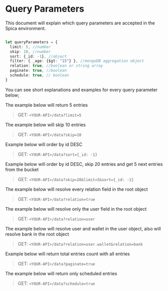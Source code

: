 # Query Parameters

This document will explain which query parameters are accepted in the Spica environment.

```typescript

let queryParameters = {
  limit: 5, //number
  skip: 10, //number
  sort: {_id: -1}, //object
  filter: { _age: {$gt: "15"} }, //mongoDB aggregation object
  relation: true, //boolean or string array
  paginate: true, //boolean
  schedule: true, // boolean
}

```

You can see short explanations and examples for every query parameter below;

The example below will return 5 entries
> GET: `<YOUR-API>/data?limit=5`

The example below  will skip 10 entries
> GET: `<YOUR-API>/data?skip=10` 

Example below  will order by id DESC
> GET: `<YOUR-API>/data?sort={_id: -1}`

Example below  will order by id DESC, skip 20 entries and get 5 next entries from the bucket
> GET: `<YOUR-API>/data?skip=20&limit=5&sort={_id: -1}`

The example below  will resolve every relation field in the root object
> GET: `<YOUR-API>/data?relation=true`

The example below  will resolve only the user field in the root object
> GET: `<YOUR-API>/data?relation=user`

The example below  will resolve user and wallet in the user object, also will resolve bank in the root object
> GET: `<YOUR-API>/data?relation=user.wallet&relation=bank`

Example below  will return total entries count with all entries
> GET: `<YOUR-API>/data?paginate=true`

The example below  will return only scheduled entries
> GET: `<YOUR-API>/data?schedule=true`
